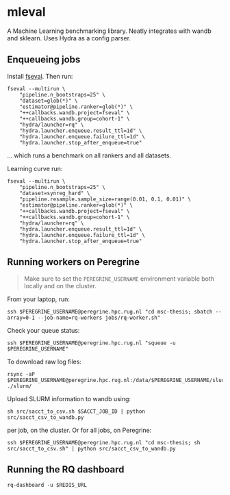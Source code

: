 # mleval
A Machine Learning benchmarking library. Neatly integrates with wandb and sklearn. Uses Hydra as a config parser.



## Enqueueing jobs
Install [fseval](https://github.com/dunnkers/fseval). Then run:
    <!-- # hydra.run.dir="/Users/dunnkers/Downloads/outputs/${now:%Y-%m-%d}/${now:%H-%M-%S}" \
    # hydra.sweep.dir="/Users/dunnkers/Downloads/multirun/${now:%Y-%m-%d}/${now:%H-%M-%S}" \ -->
    <!-- hydra.run.dir='/data/${oc.env:PEREGRINE_USERNAME}/fseval/outputs/${now:%Y-%m-%d}/${now:%H-%M-%S}' \
    hydra.sweep.dir='/data/${oc.env:PEREGRINE_USERNAME}/fseval/multirun/${now:%Y-%m-%d}/${now:%H-%M-%S}' \ 
    hydra.sweep.subdir='${hydra.job.num}' \-->

```shell
fseval --multirun \
    "pipeline.n_bootstraps=25" \
    "dataset=glob(*)" \
    "estimator@pipeline.ranker=glob(*)" \
    "++callbacks.wandb.project=fseval" \
    "++callbacks.wandb.group=cohort-1" \
    "hydra/launcher=rq" \
    "hydra.launcher.enqueue.result_ttl=1d" \
    "hydra.launcher.enqueue.failure_ttl=1d" \
    "hydra.launcher.stop_after_enqueue=true"
```

... which runs a benchmark on all rankers and all datasets.


Learning curve run:

```shell
fseval --multirun \
    "pipeline.n_bootstraps=25" \
    "dataset=synreg_hard" \
    "pipeline.resample.sample_size=range(0.01, 0.1, 0.01)" \
    "estimator@pipeline.ranker=glob(*)" \
    "++callbacks.wandb.project=fseval" \
    "++callbacks.wandb.group=cohort-1" \
    "hydra/launcher=rq" \
    "hydra.launcher.enqueue.result_ttl=1d" \
    "hydra.launcher.enqueue.failure_ttl=1d" \
    "hydra.launcher.stop_after_enqueue=true"
```

## Running workers on Peregrine
> Make sure to set the `PEREGRINE_USERNAME` environment variable both locally and on the cluster.

From your laptop, run:

```shell
ssh $PEREGRINE_USERNAME@peregrine.hpc.rug.nl "cd msc-thesis; sbatch --array=0-1 --job-name=rq-workers jobs/rq-worker.sh"
```

Check your queue status:
```shell
ssh $PEREGRINE_USERNAME@peregrine.hpc.rug.nl "squeue -u $PEREGRINE_USERNAME"
```

To download raw log files:
```shell
rsync -aP $PEREGRINE_USERNAME@peregrine.hpc.rug.nl:/data/$PEREGRINE_USERNAME/slurm/ ./slurm/
```

Upload SLURM information to wandb using:

```shell
sh src/sacct_to_csv.sh $SACCT_JOB_ID | python src/sacct_csv_to_wandb.py
```

per job, on the cluster. Or for all jobs, on Peregrine:

```shell
ssh $PEREGRINE_USERNAME@peregrine.hpc.rug.nl "cd msc-thesis; sh src/sacct_to_csv.sh" | python src/sacct_csv_to_wandb.py
```

## Running the RQ dashboard
```shell
rq-dashboard -u $REDIS_URL
```